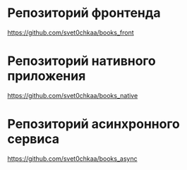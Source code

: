 # Репозиторий фронтенда
https://github.com/svet0chkaa/books_front

# Репозиторий нативного приложения
https://github.com/svet0chkaa/books_native

# Репозиторий асинхронного сервиса
https://github.com/svet0chkaa/books_async
